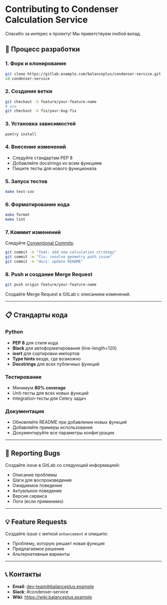 # Contributing to Condenser Calculation Service

Спасибо за интерес к проекту! Мы приветствуем любой вклад.

## 🚀 Процесс разработки

### 1. Форк и клонирование

```bash
git clone https://gitlab.example.com/balanceplus/condenser-service.git
cd condenser-service
```

### 2. Создание ветки

```bash
git checkout -b feature/your-feature-name
# или
git checkout -b fix/your-bug-fix
```

### 3. Установка зависимостей

```bash
poetry install
```

### 4. Внесение изменений

- Следуйте стандартам PEP 8
- Добавляйте docstrings ко всем функциям
- Пишите тесты для нового функционала

### 5. Запуск тестов

```bash
make test-cov
```

### 6. Форматирование кода

```bash
make format
make lint
```

### 7. Коммит изменений

Следуйте [Conventional Commits](https://www.conventionalcommits.org/):

```bash
git commit -m "feat: add new calculation strategy"
git commit -m "fix: resolve geometry path issue"
git commit -m "docs: update README"
```

### 8. Push и создание Merge Request

```bash
git push origin feature/your-feature-name
```

Создайте Merge Request в GitLab с описанием изменений.

---

## 📋 Стандарты кода

### Python

- **PEP 8** для стиля кода
- **Black** для автоформатирования (line-length=120)
- **isort** для сортировки импортов
- **Type hints** везде, где возможно
- **Docstrings** для всех публичных функций

### Тестирование

- Минимум **80% coverage**
- Unit-тесты для всех новых функций
- Integration-тесты для Celery задач

### Документация

- Обновляйте README при добавлении новых функций
- Добавляйте примеры использования
- Документируйте все параметры конфигурации

---

## 🐛 Reporting Bugs

Создайте issue в GitLab со следующей информацией:

- Описание проблемы
- Шаги для воспроизведения
- Ожидаемое поведение
- Актуальное поведение
- Версия сервиса
- Логи (если применимо)

---

## 💡 Feature Requests

Создайте issue с меткой `enhancement` и опишите:

- Проблему, которую решает новая функция
- Предлагаемое решение
- Альтернативные варианты

---

## 📞 Контакты

- **Email**: dev-team@balanceplus.example
- **Slack**: #condenser-service
- **Wiki**: https://wiki.balanceplus.example
